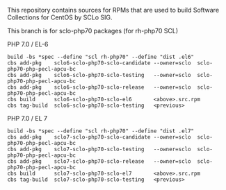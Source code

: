 This repository contains sources for RPMs that are used
to build Software Collections for CentOS by SCLo SIG.

This branch is for sclo-php70 packages (for rh-php70 SCL)


PHP 7.0 / EL-6

    build -bs *spec --define "scl rh-php70" --define "dist .el6"
    cbs add-pkg    sclo6-sclo-php70-sclo-candidate --owner=sclo  sclo-php70-php-pecl-apcu-bc
    cbs add-pkg    sclo6-sclo-php70-sclo-testing   --owner=sclo  sclo-php70-php-pecl-apcu-bc
    cbs add-pkg    sclo6-sclo-php70-sclo-release   --owner=sclo  sclo-php70-php-pecl-apcu-bc
    cbs build      sclo6-sclo-php70-sclo-el6       <above>.src.rpm
    cbs tag-build  sclo6-sclo-php70-sclo-testing   <previous>

PHP 7.0 / EL 7

    build -bs *spec --define "scl rh-php70" --define "dist .el7"
    cbs add-pkg    sclo7-sclo-php70-sclo-candidate --owner=sclo  sclo-php70-php-pecl-apcu-bc
    cbs add-pkg    sclo7-sclo-php70-sclo-testing   --owner=sclo  sclo-php70-php-pecl-apcu-bc
    cbs add-pkg    sclo7-sclo-php70-sclo-release   --owner=sclo  sclo-php70-php-pecl-apcu-bc
    cbs build      sclo7-sclo-php70-sclo-el7       <above>.src.rpm
    cbs tag-build  sclo7-sclo-php70-sclo-testing   <previous>


